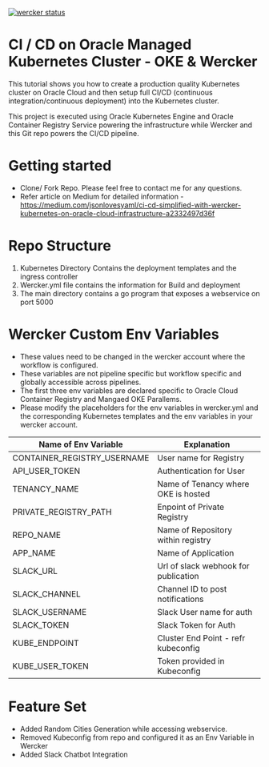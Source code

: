 [![wercker status](https://app.wercker.com/status/9f53c8c0c9f0d4f1b97046d28b280bf5/s/master "wercker status")](https://app.wercker.com/project/byKey/9f53c8c0c9f0d4f1b97046d28b280bf5)

CI / CD on Oracle Managed Kubernetes Cluster - OKE & Wercker 
============================================================

This tutorial shows you how to create a production quality Kubernetes cluster
on Oracle Cloud and then setup full CI/CD (continuous integration/continuous deployment)
into the Kubernetes cluster.

This project is executed using Oracle Kubernetes Engine and Oracle Container Registry Service powering the infrastructure
while Wercker and this Git repo powers the CI/CD pipeline. 

Getting started 
===============
* Clone/ Fork Repo. Please feel free to contact me for any questions. 
* Refer article on Medium for detailed information - https://medium.com/jsonlovesyaml/ci-cd-simplified-with-wercker-kubernetes-on-oracle-cloud-infrastructure-a2332497d36f

Repo Structure
===============
1) Kubernetes Directory Contains the deployment templates and the ingress controller
2) Wercker.yml file contains the information for Build and deployment
3) The main directory contains a go program that exposes a webservice on port 5000

Wercker Custom Env Variables
============================
* These values need to be changed in the wercker account where the workflow is configured. 
* These variables are not pipeline specific but workflow specific and globally accessible across pipelines. 
* The first three env variables are declared specific to Oracle Cloud Container Registry and Mangaed OKE Parallems. 
* Please modify the placeholders for the env variables in wercker.yml and the corresponding Kubernetes templates and the env variables in your wercker account. 

| Name of Env Variable        | Explanation                           |
| ----------------------------|---------------------------------------|
| CONTAINER_REGISTRY_USERNAME | User name for Registry                |
| API_USER_TOKEN              | Authentication for User               |
| TENANCY_NAME                | Name of Tenancy where OKE is hosted   |
| PRIVATE_REGISTRY_PATH       | Enpoint of Private Registry           | 
| REPO_NAME                   | Name of  Repository within registry   |
| APP_NAME                    | Name of Application                   |
| SLACK_URL                   | Url of slack webhook for publication  |
| SLACK_CHANNEL               | Channel ID to post notifications      | 
| SLACK_USERNAME              | Slack User name for auth              |
| SLACK_TOKEN                 | Slack Token for Auth                  | 
| KUBE_ENDPOINT               | Cluster End Point - refr kubeconfig   |
| KUBE_USER_TOKEN             | Token provided in Kubeconfig          |

Feature Set 
==================================
* Added Random Cities Generation while accessing webservice.
* Removed Kubeconfig from repo and configured it as an Env Variable in Wercker
* Added Slack Chatbot Integration 
